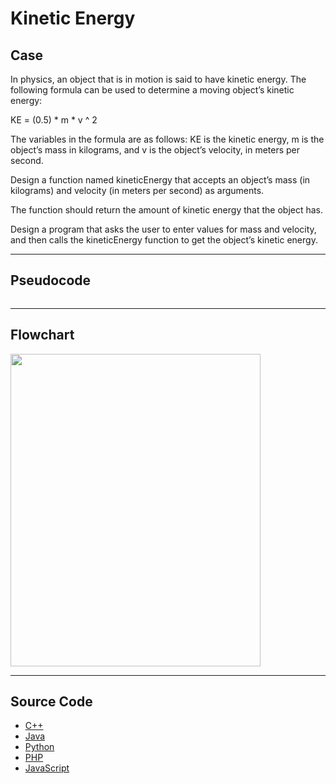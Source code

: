 # Kinetic Energy

## Case

In physics, an object that is in motion is said to have kinetic energy. The following formula can be used to determine a moving object’s kinetic energy:

KE = (0.5) \* m \* v ^ 2

The variables in the formula are as follows: KE is the kinetic energy, m is the object’s mass in kilograms, and v is the object’s velocity, in meters per second.

Design a function named kineticEnergy that accepts an object’s mass (in kilograms) and velocity (in meters per second) as arguments.

The function should return the amount of kinetic energy that the object has.

Design a program that asks the user to enter values for mass and velocity, and then calls the kineticEnergy function to get the object’s kinetic energy.

<hr>

## Pseudocode

```

```

<hr>

## Flowchart

<img src="design/.png" width="400" height="500">

<hr>

## Source Code

- [C++](source-code/.cpp)
- [Java](source-code/.java)
- [Python](source-code/.py)
- [PHP](source-code/.php)
- [JavaScript](source-code/.js)
